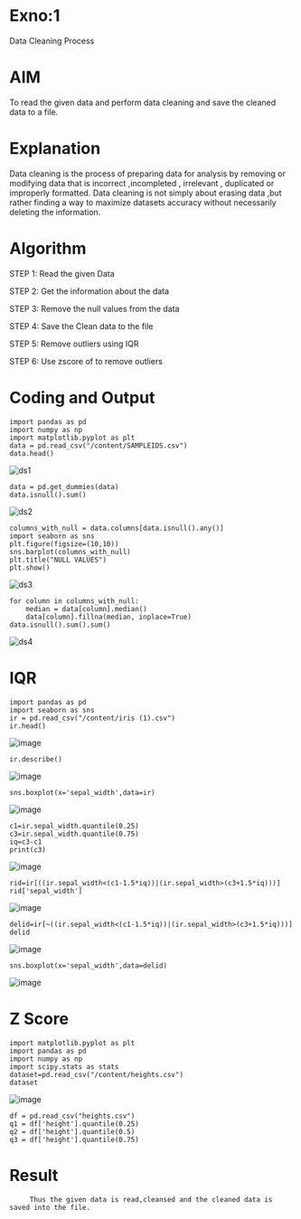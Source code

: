 # Exno:1
Data Cleaning Process

# AIM
To read the given data and perform data cleaning and save the cleaned data to a file.

# Explanation
Data cleaning is the process of preparing data for analysis by removing or modifying data that is incorrect ,incompleted , irrelevant , duplicated or improperly formatted. Data cleaning is not simply about erasing data ,but rather finding a way to maximize datasets accuracy without necessarily deleting the information.

# Algorithm
STEP 1: Read the given Data

STEP 2: Get the information about the data

STEP 3: Remove the null values from the data

STEP 4: Save the Clean data to the file

STEP 5: Remove outliers using IQR

STEP 6: Use zscore of to remove outliers

# Coding and Output
```
import pandas as pd
import numpy as np
import matplotlib.pyplot as plt
data = pd.read_csv("/content/SAMPLEIDS.csv")
data.head()
```
![ds1](https://github.com/Kalpanareshma/exno1/assets/122040453/f078cf22-2a6b-4655-a82a-2a4894e68017)
```
data = pd.get_dummies(data)
data.isnull().sum()
```
![ds2](https://github.com/Kalpanareshma/exno1/assets/122040453/6c5cd81d-9cec-4e63-97ec-5dee5e1575cb)
```
columns_with_null = data.columns[data.isnull().any()]
import seaborn as sns
plt.figure(figsize=(10,10))
sns.barplot(columns_with_null)
plt.title("NULL VALUES")
plt.show()
```
![ds3](https://github.com/Kalpanareshma/exno1/assets/122040453/77679d67-4378-45b2-a61f-f778723f6d4d)
```
for column in columns_with_null:
    median = data[column].median()  
    data[column].fillna(median, inplace=True)
data.isnull().sum().sum()
```
![ds4](https://github.com/Kalpanareshma/exno1/assets/122040453/ecfa0ada-740f-4aec-9bfa-0e0d1ded38d7)

# IQR
```
import pandas as pd
import seaborn as sns
ir = pd.read_csv("/content/iris (1).csv")
ir.head()
```
![image](https://github.com/Kalpanareshma/exno1/assets/122040453/a435e325-7337-4220-ae10-d51f5381ddae)
```
ir.describe()
```
![image](https://github.com/Kalpanareshma/exno1/assets/122040453/32410ed8-76e3-4e1c-923e-f6345797a04e)
```
sns.boxplot(x='sepal_width',data=ir)
```
![image](https://github.com/Kalpanareshma/exno1/assets/122040453/362cfcaf-b13a-4b52-b503-cec25494b892)
```
c1=ir.sepal_width.quantile(0.25)
c3=ir.sepal_width.quantile(0.75)
iq=c3-c1
print(c3)
```
![image](https://github.com/Kalpanareshma/exno1/assets/122040453/92a05b8a-3e20-4fd0-9b05-6b32a9692b14)
```
rid=ir[((ir.sepal_width<(c1-1.5*iq))|(ir.sepal_width>(c3+1.5*iq)))]
rid['sepal_width']
```
![image](https://github.com/Kalpanareshma/exno1/assets/122040453/2fe90fd2-38a7-45e5-8f91-3b31b979c7a5)
```
delid=ir[~((ir.sepal_width<(c1-1.5*iq))|(ir.sepal_width>(c3+1.5*iq)))]
delid
```
![image](https://github.com/Kalpanareshma/exno1/assets/122040453/e7495149-035b-4544-9766-8e7371737e12)
```
sns.boxplot(x='sepal_width',data=delid)
```
![image](https://github.com/Kalpanareshma/exno1/assets/122040453/3991c6b2-6efc-4be1-bb7c-a279ce507297)
# Z Score
```
import matplotlib.pyplot as plt
import pandas as pd
import numpy as np
import scipy.stats as stats
dataset=pd.read_csv("/content/heights.csv")
dataset
```
![image](https://github.com/Kalpanareshma/exno1/assets/122040453/21af3c8c-f10f-449f-a596-3dd4c981ed94)
```
df = pd.read_csv("heights.csv")
q1 = df['height'].quantile(0.25)
q2 = df['height'].quantile(0.5)
q3 = df['height'].quantile(0.75)
```
















# Result
         Thus the given data is read,cleansed and the cleaned data is saved into the file.
